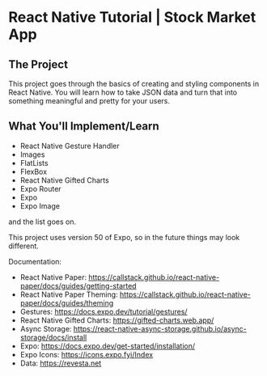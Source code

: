 # React Native Tutorial | Stock Market App 



## The Project
This project goes through the basics of creating and styling components in React Native. You will learn how to take JSON data and turn that into something meaningful and pretty for your users.

## What You'll Implement/Learn

- React Native Gesture Handler
- Images
- FlatLists
- FlexBox
- React Native Gifted Charts
- Expo Router
- Expo
- Expo Image

and the list goes on.

This project uses version 50 of Expo, so in the future things may look different.

Documentation:
- React Native Paper: https://callstack.github.io/react-native-paper/docs/guides/getting-started
- React Native Paper Theming: https://callstack.github.io/react-native-paper/docs/guides/theming
- Gestures: https://docs.expo.dev/tutorial/gestures/
- React Native Gifted Charts: https://gifted-charts.web.app/
- Async Storage: https://react-native-async-storage.github.io/async-storage/docs/install
- Expo: https://docs.expo.dev/get-started/installation/
- Expo Icons: https://icons.expo.fyi/Index
- Data: https://revesta.net
